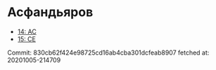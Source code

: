 # Асфандьяров
- [14: AC](14.md)
- [15: CE](15.md)

Commit: 830cb62f424e98725cd16ab4cba301dcfeab8907
 fetched at: 20201005-214709
